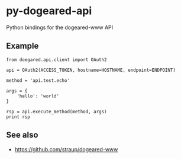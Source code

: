 # py-dogeared-api

Python bindings for the dogeared-www API

## Example

	from doegared.api.client import OAuth2

	api = OAuth2(ACCESS_TOKEN, hostname=HOSTNAME, endpoint=ENDPOINT)

	method = 'api.test.echo'

	args = {
		'hello': 'world'
	}

	rsp = api.execute_method(method, args)
	print rsp

## See also

* https://github.com/straup/dogeared-www

